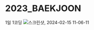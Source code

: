 # 2023_BAEKJOON
1일 1코딩
![스크린샷, 2024-02-15 11-06-11](https://github.com/kimminchol1/2023_BAEKJOON/assets/39895870/0b2cdbfb-ec14-4244-a3ff-9a54a32f9af5)
